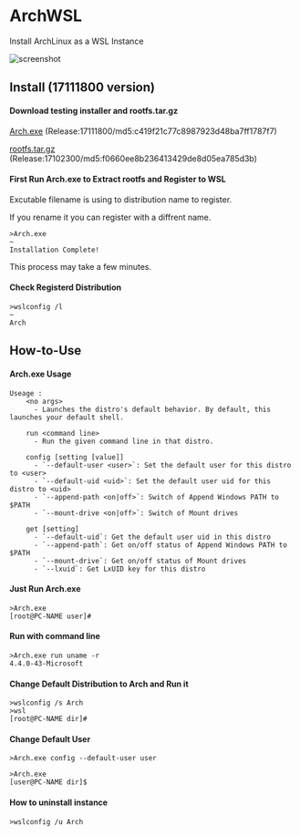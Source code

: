 # ArchWSL
Install ArchLinux as a WSL Instance


![screenshot](https://raw.githubusercontent.com/wiki/yuk7/ArchWSL/img/Arch_and_Ubuntu.png)

## Install (17111800 version)
#### Download testing installer and rootfs.tar.gz
[Arch.exe](https://github.com/yuk7/ArchWSL/releases/download/17111800/Arch.exe) (Release:17111800/md5:c419f21c77c8987923d48ba7ff1787f7)

[rootfs.tar.gz](https://github.com/yuk7/ArchWSL/releases/download/17102300/rootfs.tar.gz) (Release:17102300/md5:f0660ee8b236413429de8d05ea785d3b)


#### First Run Arch.exe to Extract rootfs and Register to WSL
Excutable filename is using to distribution name to register.

If you rename it you can register with a diffrent name.

```dos
>Arch.exe
~
Installation Complete!
```
This process may take a few minutes.



#### Check Registerd Distribution
```dos
>wslconfig /l
~
Arch
```

## How-to-Use
#### Arch.exe Usage
```dos
Useage :
    <no args>
      - Launches the distro's default behavior. By default, this launches your default shell.

    run <command line>
      - Run the given command line in that distro.

    config [setting [value]]
      - `--default-user <user>`: Set the default user for this distro to <user>
      - `--default-uid <uid>`: Set the default user uid for this distro to <uid>
      - `--append-path <on|off>`: Switch of Append Windows PATH to $PATH
      - `--mount-drive <on|off>`: Switch of Mount drives

    get [setting]
      - `--default-uid`: Get the default user uid in this distro
      - `--append-path`: Get on/off status of Append Windows PATH to $PATH
      - `--mount-drive`: Get on/off status of Mount drives
      - `--lxuid`: Get LxUID key for this distro
```


#### Just Run Arch.exe
```dos
>Arch.exe
[root@PC-NAME user]#
```

#### Run with command line
```dos
>Arch.exe run uname -r
4.4.0-43-Microsoft

```

#### Change Default Distribution to Arch and Run it
```dos
>wslconfig /s Arch
>wsl
[root@PC-NAME dir]#
```

#### Change Default User
```dos
>Arch.exe config --default-user user

>Arch.exe
[user@PC-NAME dir]$
```


#### How to uninstall instance
```dos
>wslconfig /u Arch

```
